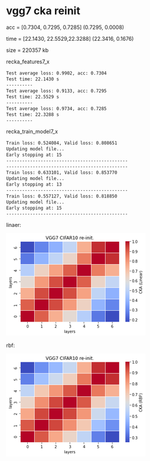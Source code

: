 # vgg7 cka reinit
acc = [0.7304, 0.7295, 0.7285]   (0.7295, 0.0008)

time = [22.1430, 22.5529,22.3288]   (22.3416, 0.1676)

size = 220357 kb

recka_features7_x
```
Test average loss: 0.9902, acc: 0.7304
Test time: 22.1430 s
----------
Test average loss: 0.9133, acc: 0.7295
Test time: 22.5529 s
----------
Test average loss: 0.9734, acc: 0.7285
Test time: 22.3288 s
----------
```

recka_train_model7_x
```
Train loss: 0.524084, Valid loss: 0.808651
Updating model file...
Early stopping at: 15
----------------------------------------------
----------------------------------------------
Train loss: 0.633101, Valid loss: 0.853770
Updating model file...
Early stopping at: 13
----------------------------------------------
Train loss: 0.557127, Valid loss: 0.818850
Updating model file...
Early stopping at: 15
----------------------------------------------
```

linaer:

![recka7linear](recka7linear.png)

rbf:

![recka7rbf](recka7rbf.png)
